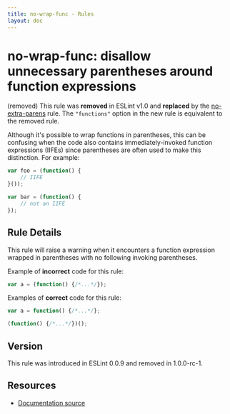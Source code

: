 ```yaml
---
title: no-wrap-func - Rules
layout: doc
---
```

<!-- Note: No pull requests accepted for this file. See README.md in the root directory for details. -->

# no-wrap-func: disallow unnecessary parentheses around function expressions

(removed) This rule was **removed** in ESLint v1.0 and **replaced** by the [no-extra-parens](no-extra-parens) rule. The `"functions"` option in the new rule is equivalent to the removed rule.


Although it's possible to wrap functions in parentheses, this can be confusing when the code also contains immediately-invoked function expressions (IIFEs) since parentheses are often used to make this distinction. For example:

```js
var foo = (function() {
    // IIFE
}());

var bar = (function() {
    // not an IIFE
});
```

## Rule Details

This rule will raise a warning when it encounters a function expression wrapped in parentheses with no following invoking parentheses.

Example of **incorrect** code for this rule:

```js
var a = (function() {/*...*/});
```

Examples of **correct** code for this rule:

```js
var a = function() {/*...*/};

(function() {/*...*/})();
```

## Version

This rule was introduced in ESLint 0.0.9 and removed in 1.0.0-rc-1.

## Resources

* [Documentation source](https://github.com/eslint/eslint/tree/master/docs/rules/no-wrap-func.md)
